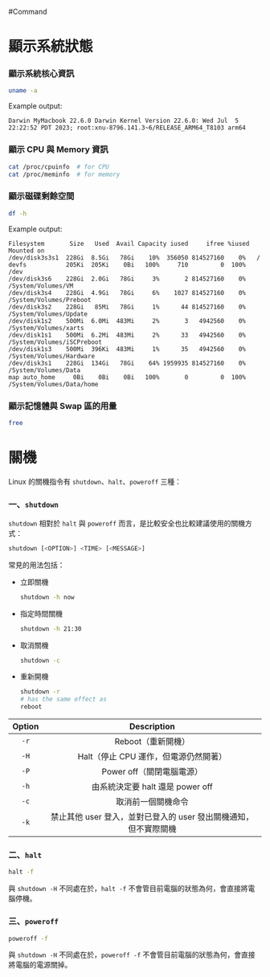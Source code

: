 #Command 

# 顯示系統狀態

### 顯示系統核心資訊

```bash
uname -a
```

Example output:

```plaintext
Darwin MyMacbook 22.6.0 Darwin Kernel Version 22.6.0: Wed Jul  5 22:22:52 PDT 2023; root:xnu-8796.141.3~6/RELEASE_ARM64_T8103 arm64
```

### 顯示 CPU 與 Memory 資訊

```bash
cat /proc/cpuinfo  # for CPU
cat /proc/meminfo  # for memory
```

### 顯示磁碟剩餘空間

```bash
df -h
```

Example output:

```plaintext
Filesystem       Size   Used  Avail Capacity iused     ifree %iused  Mounted on
/dev/disk3s3s1  228Gi  8.5Gi   78Gi    10%  356050 814527160    0%   /
devfs           205Ki  205Ki    0Bi   100%     710         0  100%   /dev
/dev/disk3s6    228Gi  2.0Gi   78Gi     3%       2 814527160    0%   /System/Volumes/VM
/dev/disk3s4    228Gi  4.9Gi   78Gi     6%    1027 814527160    0%   /System/Volumes/Preboot
/dev/disk3s2    228Gi   85Mi   78Gi     1%      44 814527160    0%   /System/Volumes/Update
/dev/disk1s2    500Mi  6.0Mi  483Mi     2%       3   4942560    0%   /System/Volumes/xarts
/dev/disk1s1    500Mi  6.2Mi  483Mi     2%      33   4942560    0%   /System/Volumes/iSCPreboot
/dev/disk1s3    500Mi  396Ki  483Mi     1%      35   4942560    0%   /System/Volumes/Hardware
/dev/disk3s1    228Gi  134Gi   78Gi    64% 1959935 814527160    0%   /System/Volumes/Data
map auto_home     0Bi    0Bi    0Bi   100%       0         0  100%   /System/Volumes/Data/home
```

### 顯示記憶體與 Swap 區的用量

```bash
free
```

# 關機

Linux 的關機指令有 `shutdown`、`halt`、`poweroff` 三種：

### 一、`shutdown`

`shutdown` 相對於 `halt` 與 `poweroff` 而言，是比較安全也比較建議使用的關機方式：

```sh
shutdown [<OPTION>] <TIME> [<MESSAGE>]
```

常見的用法包括：

- 立即關機

    ```bash
    shutdown -h now
    ```

- 指定時間關機

    ```bash
    shutdown -h 21:30
    ```

- 取消關機

    ```bash
    shutdown -c
    ```

- 重新開機

    ```bash
    shutdown -r
    # has the same effect as
    reboot
    ```

|Option|Description|
|:-:|:-:|
|`-r`|Reboot（重新開機）|
|`-H`|Halt（停止 CPU 運作，但電源仍然開著）|
|`-P`|Power off（關閉電腦電源）|
|`-h`|由系統決定要 halt 還是 power off|
|`-c`|取消前一個關機命令|
|`-k`|禁止其他 user 登入，並對已登入的 user 發出關機通知，但不實際關機|

### 二、`halt`

```bash
halt -f
```

與 `shutdown -H` 不同處在於，`halt -f` 不會管目前電腦的狀態為何，會直接將電腦停機。

### 三、`poweroff`

```bash
poweroff -f
```

與 `shutdown -H` 不同處在於，`poweroff -f` 不會管目前電腦的狀態為何，會直接將電腦的電源關掉。
